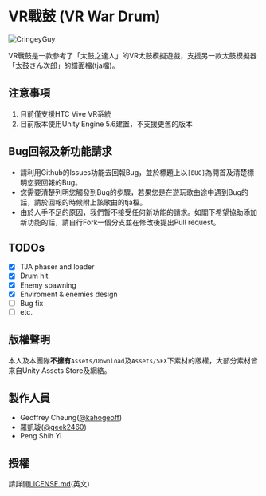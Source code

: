 # VR戰鼓 (VR War Drum)

![CringeyGuy](https://media.giphy.com/media/3ohzdYW2heSGp1qRHy/giphy.gif)

VR戰鼓是一款參考了「太鼓之達人」的VR太鼓模擬遊戲，支援另一款太鼓模擬器「太鼓さん次郎」的譜面檔(tja檔)。

## 注意事項

  1. 目前僅支援HTC Vive VR系統
  2. 目前版本使用Unity Engine 5.6建置，不支援更舊的版本

## Bug回報及新功能請求

  - 請利用Github的Issues功能去回報Bug，並於標題上以`[BUG]`為開首及清楚標明您要回報的Bug。
  - 您需要清楚列明您觸發到Bug的步驟，若果您是在遊玩歌曲途中遇到Bug的話，請於回報的時候附上該歌曲的tja檔。
  - 由於人手不足的原因，我們暫不接受任何新功能的請求。如閣下希望協助添加新功能的話，請自行Fork一個分支並在修改後提出Pull request。

## TODOs

- [x] TJA phaser and loader
- [x] Drum hit
- [x] Enemy spawning
- [x] Enviroment & enemies design
- [ ] Bug fix
- [ ] etc.

## 版權聲明

 本人及本團隊**不擁有**`Assets/Download`及`Assets/SFX`下素材的版權，大部分素材皆來自Unity Assets Store及網絡。

## 製作人員

  - Geoffrey Cheung([@kahogeoff](https://github.com/kahogeoff))
  - 羅凱璇([@geek2460](https://github.com/geek2460))
  - Peng Shih Yi

## 授權

請詳閱[LICENSE.md](LICENSE.md)(英文)
